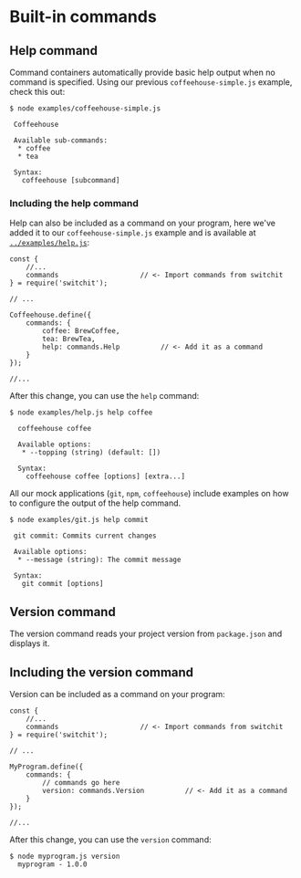 # Built-in commands
## Help command
Command containers automatically provide basic help output when no command is specified. Using our
previous `coffeehouse-simple.js` example, check this out:

    $ node examples/coffeehouse-simple.js

     Coffeehouse
     
     Available sub-commands:
      * coffee
      * tea
     
     Syntax:
       coffeehouse [subcommand]

### Including the help command
Help can also be included as a command on your program, here we've added it to our
`coffeehouse-simple.js` example and is available at [`../examples/help.js`](../../examples/help.js):
    
    const {
        //...
        commands                    // <- Import commands from switchit 
    } = require('switchit');
    
    // ...
    
    Coffeehouse.define({
        commands: {
            coffee: BrewCoffee,
            tea: BrewTea,
            help: commands.Help          // <- Add it as a command
        }
    });
    
    //...

After this change, you can use the `help` command:

    $ node examples/help.js help coffee
      
      coffeehouse coffee
      
      Available options:
       * --topping (string) (default: [])
      
      Syntax:
        coffeehouse coffee [options] [extra...] 

All our mock applications (`git`, `npm`, `coffeehouse`) include examples on how to configure the
output of the help command.

    $ node examples/git.js help commit
     
     git commit: Commits current changes
     
     Available options:
      * --message (string): The commit message      
     
     Syntax:
       git commit [options]

## Version command
The version command reads your project version from `package.json` and displays it.

## Including the version command
Version can be included as a command on your program:
    
    const {
        //...
        commands                    // <- Import commands from switchit 
    } = require('switchit');
    
    // ...
    
    MyProgram.define({
        commands: {
            // commands go here
            version: commands.Version          // <- Add it as a command
        }
    });
    
    //...

After this change, you can use the `version` command:

    $ node myprogram.js version
      myprogram - 1.0.0
